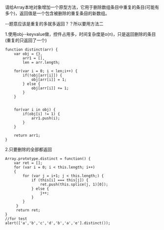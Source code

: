请给Array本地对象增加一个原型方法，它用于删除数组条目中重复的条目(可能有多个)，返回值是一个包含被删除的重复条目的新数组。

--题意应该是重复的多就多返回？？所以要用方法二

1.使用obj--keyvalue做，控件占用多，时间复杂度是o(n)，只是返回删除的条目(重复的只返回了一个)

```
function distinct(arr) {
    var obj = {},
        arr1 = [],
        len = arr.length;

    for(var i = 0; i < len;i++) {
        if(!obj[arr[i]]) {
            obj[arr[i]] = 1;
        } else {
            obj[arr[i]] += 1;
        }
    }


    for(var i in obj) {
        if(obj[i] != 1) {
            arr1.push(i);
        }
    }

    return arr1;
}
```

2.只要删除的全部都返回
```
Array.prototype.distinct = function() {
    var ret = [];
    for (var i = 0; i < this.length; i++)
    {
        for (var j = i+1; j < this.length;) {   
            if (this[i] === this[j]) {
                ret.push(this.splice(j, 1)[0]);
            } else {
                j++;
            }
        }
     }
     return ret;
}
//for test
alert(['a','b','c','d','b','a','e'].distinct());
```
